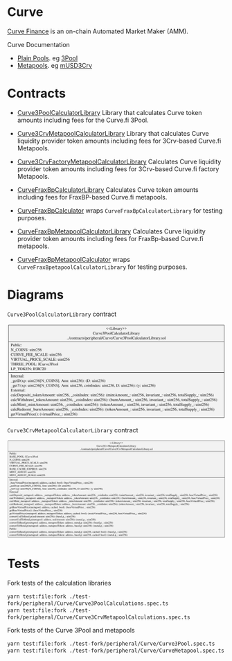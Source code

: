 # Curve

[Curve Finance](https://curve.fi) is an on-chain Automated Market Maker (AMM).

Curve Documentation

-   [Plain Pools](https://curve.readthedocs.io/exchange-pools.html#plain-pools). eg [3Pool](https://etherscan.io/address/0xbEbc44782C7dB0a1A60Cb6fe97d0b483032FF1C7)
-   [Metapools](https://curve.readthedocs.io/exchange-pools.html#metapools). eg [mUSD3Crv](https://etherscan.io/address/0x8474DdbE98F5aA3179B3B3F5942D724aFcdec9f6)

# Contracts

-   [Curve3PoolCalculatorLibrary](./Curve3PoolCalculatorLibrary.sol) Library that calculates Curve token amounts including fees for the Curve.fi 3Pool.
-   [Curve3CrvMetapoolCalculatorLibrary](./Curve3CrvMetapoolCalculatorLibrary.sol) Library that calculates Curve liquidity provider token amounts including fees for 3Crv-based Curve.fi Metapools.
-   [Curve3CrvFactoryMetapoolCalculatorLibrary](./Curve3CrvFactoryMetapoolCalculatorLibrary.sol) Calculates Curve liquidity provider token amounts including fees for 3Crv-based Curve.fi factory Metapools.

-   [CurveFraxBpCalculatorLibrary](./CurveFraxBpCalculatorLibrary.sol) Calculates Curve token amounts including fees for FraxBP-based Curve.fi metapools.
-   [CurveFraxBpCalculator](./CurveFraxBpCalculator.sol) wraps `CurveFraxBpCalculatorLibrary` for testing purposes.
-   [CurveFraxBpMetapoolCalculatorLibrary](./CurveFraxBpMetapoolCalculatorLibrary.sol) Calculates Curve liquidity provider token amounts including fees for FraxBp-based Curve.fi metapools.
-   [CurveFraxBpMetapoolCalculator](./CurveFraxBpMetapoolCalculator.sol) wraps `CurveFraxBpetapoolCalculatorLibrary` for testing purposes.

# Diagrams

`Curve3PoolCalculatorLibrary` contract

![Curve 3Pool Calculator Library](../../../docs/Curve3PoolCalculatorLibrary.svg)

`Curve3CrvMetapoolCalculatorLibrary` contract

![Curve Metapool Calculator Library](../../../docs/Curve3CrvMetapoolCalculatorLibrary.svg)

# Tests

Fork tests of the calculation libraries

```
yarn test:file:fork ./test-fork/peripheral/Curve/Curve3PoolCalculations.spec.ts
yarn test:file:fork ./test-fork/peripheral/Curve/Curve3CrvMetapoolCalculations.spec.ts
```

Fork tests of the Curve 3Pool and metapools

```
yarn test:file:fork ./test-fork/peripheral/Curve/Curve3Pool.spec.ts
yarn test:file:fork ./test-fork/peripheral/Curve/CurveMetapool.spec.ts
```
